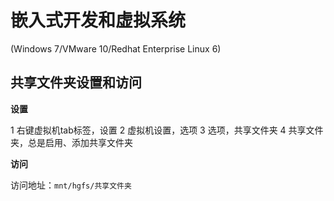 # 嵌入式开发和虚拟系统

(Windows 7/VMware 10/Redhat Enterprise Linux 6)

## 共享文件夹设置和访问

**设置**

1 右键虚拟机tab标签，设置
2 虚拟机设置，选项
3 选项，共享文件夹
4 共享文件夹，总是启用、添加共享文件夹

**访问**

访问地址：`mnt/hgfs/共享文件夹`